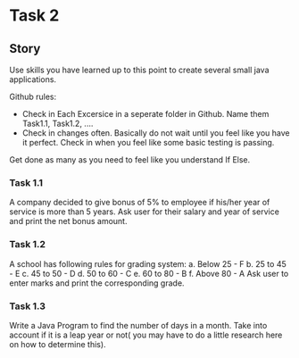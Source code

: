# Task 2 #

## Story ##
Use skills you have learned up to this point to create several small java applications.

Github rules:
* Check in Each Excersice in a seperate folder in Github. Name them Task1.1, Task1.2, ....
* Check in changes often. Basically do not wait until you feel like you have it perfect. Check in when you feel like some basic testing is passing.

Get done as many as you need to feel like you understand If Else.

	
### Task 1.1 ###
A company decided to give bonus of 5% to employee if his/her year of service is more than 5 years.
Ask user for their salary and year of service and print the net bonus amount.

### Task 1.2 ###
A school has following rules for grading system:
a. Below 25 - F
b. 25 to 45 - E
c. 45 to 50 - D
d. 50 to 60 - C
e. 60 to 80 - B
f. Above 80 - A
Ask user to enter marks and print the corresponding grade.

### Task 1.3 ###
Write a Java Program to find the number of days in a month.
Take into account if it is a leap year or not( you may have to do a little research here on how to determine this).






